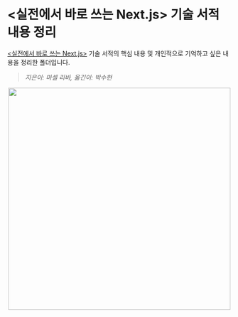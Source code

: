 # <실전에서 바로 쓰는 Next.js> 기술 서적 내용 정리

[<실전에서 바로 쓰는 Next.js>](https://www.yes24.com/Product/Goods/116790367?pid=123487&cosemkid=go16844732692915627&gclid=CjwKCAjw3oqoBhAjEiwA_UaLtoEsE0OsQtnCjAdQ22IjlOTrqOMONfb2Mb0cfCuJgBbKjxnG6NsM_xoCArIQAvD_BwE) 기술 서적의 핵심 내용 및 개인적으로 기억하고 싶은 내용을 정리한 폴더입니다.

> _지은이: 마셀 리바, 옮긴이: 박수현_

<div align=center>
  <img src="https://github.com/sqsung/TIL/assets/112310899/497bab7c-d7a2-4752-995d-11ee10a053bb" style="width: 500px" />
</div>
